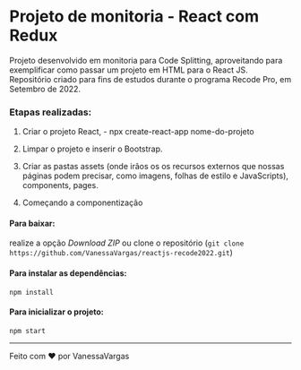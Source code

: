 # Projeto de monitoria - React com Redux

Projeto desenvolvido em monitoria para Code Splitting, aproveitando para exemplificar como passar um projeto em HTML para o React JS. Repositório criado para fins de estudos durante o programa Recode Pro, em Setembro de 2022.

### Etapas realizadas:
1. Criar o projeto React, - npx create-react-app nome-do-projeto

2. Limpar o projeto e inserir o Bootstrap.

3. Criar as pastas assets (onde irãos os os recursos externos que nossas páginas podem precisar, como imagens, folhas de estilo e JavaScripts), components, pages.

4. Começando a componentização


#### Para baixar:
realize a opção *Download ZIP* ou clone o repositório (`git clone https://github.com/VanessaVargas/reactjs-recode2022.git`)

#### Para instalar as dependências:
`npm install`

#### Para inicializar o projeto:
`npm start`

<hr>
Feito com ❤️ por VanessaVargas
